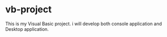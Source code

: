 # vb-project
This is my Visual Basic project.
i will develop both console application and Desktop application.
